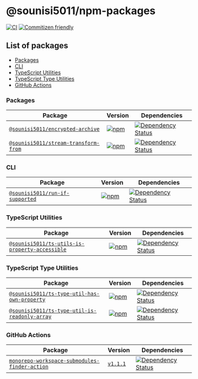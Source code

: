 # @sounisi5011/npm-packages

[![CI](https://github.com/sounisi5011/npm-packages/actions/workflows/ci.yaml/badge.svg)](https://github.com/sounisi5011/npm-packages/actions/workflows/ci.yaml)
[![Commitizen friendly](https://img.shields.io/badge/commitizen-friendly-brightgreen.svg)](http://commitizen.github.io/cz-cli/)

## List of packages

- [Packages](#packages)
- [CLI](#cli)
- [TypeScript Utilities](#typescript-utilities)
- [TypeScript Type Utilities](#typescript-type-utilities)
- [GitHub Actions](#github-actions)

### Packages

| Package | Version | Dependencies |
|-|-|-|
| [`@sounisi5011/encrypted-archive`](./packages/encrypted-archive) | [![npm](https://img.shields.io/npm/v/@sounisi5011/encrypted-archive.svg)](https://www.npmjs.com/package/@sounisi5011/encrypted-archive) | [![Dependency Status](https://status.david-dm.org/gh/sounisi5011/npm-packages.svg?path=packages%2Fencrypted-archive)](https://david-dm.org/sounisi5011/npm-packages?path=packages%2Fencrypted-archive) |
| [`@sounisi5011/stream-transform-from`](./packages/stream-transform-from) | [![npm](https://img.shields.io/npm/v/@sounisi5011/stream-transform-from.svg)](https://www.npmjs.com/package/@sounisi5011/stream-transform-from) | [![Dependency Status](https://status.david-dm.org/gh/sounisi5011/npm-packages.svg?path=packages%2Fstream-transform-from)](https://david-dm.org/sounisi5011/npm-packages?path=packages%2Fstream-transform-from) |

### CLI

| Package | Version | Dependencies |
|-|-|-|
| [`@sounisi5011/run-if-supported`](./packages/cli/run-if-supported) | [![npm](https://img.shields.io/npm/v/@sounisi5011/run-if-supported.svg)](https://www.npmjs.com/package/@sounisi5011/run-if-supported) | [![Dependency Status](https://status.david-dm.org/gh/sounisi5011/npm-packages.svg?path=packages%2Fcli%2Frun-if-supported)](https://david-dm.org/sounisi5011/npm-packages?path=packages%2Fcli%2Frun-if-supported) |

### TypeScript Utilities

| Package | Version | Dependencies |
|-|-|-|
| [`@sounisi5011/ts-utils-is-property-accessible`](./packages/ts-utils/is-property-accessible) | [![npm](https://img.shields.io/npm/v/@sounisi5011/ts-utils-is-property-accessible.svg)](https://www.npmjs.com/package/@sounisi5011/ts-utils-is-property-accessible) | [![Dependency Status](https://status.david-dm.org/gh/sounisi5011/npm-packages.svg?path=packages%2Fts-utils%2Fis-property-accessible)](https://david-dm.org/sounisi5011/npm-packages?path=packages%2Fts-utils%2Fis-property-accessible) |

### TypeScript Type Utilities

| Package | Version | Dependencies |
|-|-|-|
| [`@sounisi5011/ts-type-util-has-own-property`](./packages/ts-type-utils/has-own-property) | [![npm](https://img.shields.io/npm/v/@sounisi5011/ts-type-util-has-own-property.svg)](https://www.npmjs.com/package/@sounisi5011/ts-type-util-has-own-property) | [![Dependency Status](https://status.david-dm.org/gh/sounisi5011/npm-packages.svg?path=packages%2Fts-type-utils%2Fhas-own-property)](https://david-dm.org/sounisi5011/npm-packages?path=packages%2Fts-type-utils%2Fhas-own-property) |
| [`@sounisi5011/ts-type-util-is-readonly-array`](./packages/ts-type-utils/is-readonly-array) | [![npm](https://img.shields.io/npm/v/@sounisi5011/ts-type-util-is-readonly-array.svg)](https://www.npmjs.com/package/@sounisi5011/ts-type-util-is-readonly-array) | [![Dependency Status](https://status.david-dm.org/gh/sounisi5011/npm-packages.svg?path=packages%2Fts-type-utils%2Fis-readonly-array)](https://david-dm.org/sounisi5011/npm-packages?path=packages%2Fts-type-utils%2Fis-readonly-array) |

### GitHub Actions

| Package | Version | Dependencies |
|-|-|-|
| [`monorepo-workspace-submodules-finder-action`](./actions/monorepo-workspace-submodules-finder) | [`v1.1.1`](https://github.com/sounisi5011/npm-packages/tree/monorepo-workspace-submodules-finder-action-v1.1.1/actions/monorepo-workspace-submodules-finder) | [![Dependency Status](https://status.david-dm.org/gh/sounisi5011/npm-packages.svg?path=actions%2Fmonorepo-workspace-submodules-finder)](https://david-dm.org/sounisi5011/npm-packages?path=actions%2Fmonorepo-workspace-submodules-finder) |

